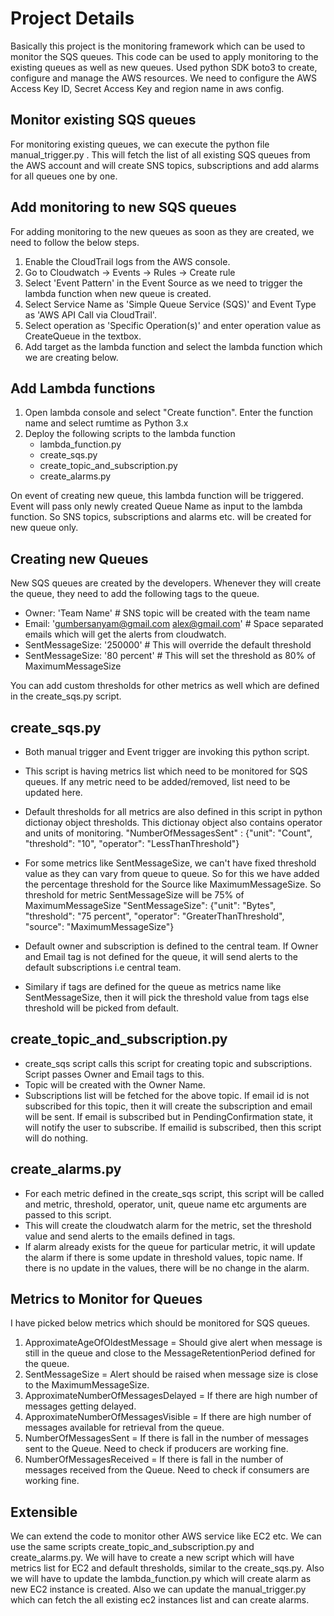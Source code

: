 # Project Details
Basically this project is the monitoring framework which can be used to monitor the SQS queues. This code can be used to apply monitoring to the existing queues as well as new queues. Used python SDK boto3 to create, configure and manage the AWS resources. We need to configure the AWS Access Key ID, Secret Access Key and region name in aws config.

## Monitor existing SQS queues
For monitoring existing queues, we can execute the python file manual_trigger.py . This will fetch the list of all existing SQS queues from the AWS account and will create SNS topics, subscriptions and add alarms for all queues one by one.

## Add monitoring to new SQS queues
For adding monitoring to the new queues as soon as they are created, we need to follow the below steps.
1) Enable the CloudTrail logs from the AWS console.
2) Go to Cloudwatch -> Events -> Rules -> Create rule
3) Select 'Event Pattern' in the Event Source as we need to trigger the lambda function when new queue is created.
4) Select Service Name as 'Simple Queue Service (SQS)' and Event Type as 'AWS API Call via CloudTrail'.
5) Select operation as 'Specific Operation(s)' and enter operation value as CreateQueue in the textbox.
6) Add target as the lambda function and select the lambda function which we are creating below.


## Add Lambda functions
1) Open lambda console and select "Create function". Enter the function name and select rumtime as Python 3.x
2) Deploy the following scripts to the lambda function
   - lambda_function.py
   - create_sqs.py
   - create_topic_and_subscription.py
   - create_alarms.py

On event of creating new queue, this lambda function will be triggered. Event will pass only newly created Queue Name as input to the lambda function. So SNS topics, subscriptions and alarms etc. will be created for new queue only.


## Creating new Queues
New SQS queues are created by the developers. Whenever they will create the queue, they need to add the following tags to the queue. 
- Owner: 'Team Name'                               # SNS topic will be created with the team name
- Email: 'gumbersanyam@gmail.com alex@gmail.com'   # Space separated emails which will get the alerts from cloudwatch.
- SentMessageSize: '250000'                        # This will override the default threshold
- SentMessageSize: '80 percent'                    # This will set the threshold as 80% of MaximumMessageSize

You can add custom thresholds for other metrics as well which are defined in the create_sqs.py script. 


## create_sqs.py
- Both manual trigger and Event trigger are invoking this python script. 
- This script is having metrics list which need to be monitored for SQS queues. If any metric need to be added/removed, list need to be  updated here.
- Default thresholds for all metrics are also defined in this script in python dictionay object thresholds. This dictionay object also   contains operator and units of monitoring.
  "NumberOfMessagesSent" : {"unit": "Count", "threshold": "10", "operator": "LessThanThreshold"}
- For some metrics like SentMessageSize, we can't have fixed threshold value as they can vary from queue to queue. So for this we have   added the percentage threshold for the Source like MaximumMessageSize. So threshold for metric SentMessageSize will be 75% of MaximumMessageSize
  "SentMessageSize": {"unit": "Bytes", "threshold": "75 percent", "operator": "GreaterThanThreshold", "source": "MaximumMessageSize"}

- Default owner and subscription is defined to the central team. If Owner and Email tag is not defined for the queue, it will send alerts to the default subscriptions i.e central team.
- Similary if tags are defined for the queue as  metrics name like SentMessageSize, then it will pick the threshold value from tags else threshold will be picked from default.


## create_topic_and_subscription.py
- create_sqs script calls this script for creating topic and subscriptions. Script passes Owner and Email tags to this.
- Topic will be created with the Owner Name.
- Subscriptions list will be fetched for the above topic. If email id is not subscribed for this topic, then it will create the subscription and email will be sent. If email is subscribed but in PendingConfirmation state, it will notify the user to subscribe. If emailid is subscribed, then this script will do nothing.


## create_alarms.py
- For each metric defined in the create_sqs script, this script will be called and metric, threshold, operator, unit, queue name etc arguments are passed to this script.
- This will create the cloudwatch alarm for the metric, set the threshold value and send alerts to the emails defined in tags.
- If alarm already exists for the queue for particular metric, it will update the alarm if there is some update in threshold values, topic name. If there is no update in the values, there will be no change in the alarm.


## Metrics to Monitor for Queues
I have picked below metrics which should be monitored for SQS queues.

1) ApproximateAgeOfOldestMessage = Should give alert when message is still in the queue and close to the MessageRetentionPeriod defined for the queue.
2) SentMessageSize =  Alert should be raised when message size is close to the MaximumMessageSize.
3) ApproximateNumberOfMessagesDelayed = If there are high number of messages getting delayed.
4) ApproximateNumberOfMessagesVisible =  If there are high number of messages available for retrieval from the queue.
5) NumberOfMessagesSent =  If there is fall in the number of messages sent to the Queue. Need to check if producers are working fine.
6) NumberOfMessagesReceived = If there is fall in the number of messages received from the Queue. Need to check if consumers are working fine.


## Extensible
We can extend the code to monitor other AWS service like EC2 etc. We can use the same scripts create_topic_and_subscription.py and create_alarms.py. We will have to create a new script which will have metrics list for EC2 and default thresholds, similar to the create_sqs.py. Also we will have to update the lambda_function.py which will create alarm as new EC2 instance is created. Also we can update the manual_trigger.py which can fetch the all existing ec2 instances list and can create alarms.
